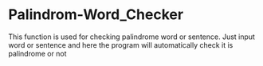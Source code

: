 # Palindrom-Word_Checker
This function is used for checking palindrome word or sentence. Just input word or sentence and here the program will automatically check it is palindrome or not
